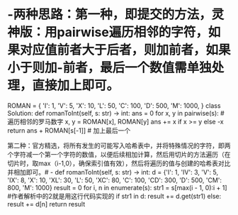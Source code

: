 # -两种思路：第一种，即提交的方法，灵神版：用pairwise遍历相邻的字符，如果对应值前者大于后者，则加前者，如果小于则加-前者，最后一个数值需单独处理，直接加上即可。


ROMAN = {
    'I': 1,
    'V': 5,
    'X': 10,
    'L': 50,
    'C': 100,
    'D': 500,
    'M': 1000,
}
class Solution:
    def romanToInt(self, s: str) -> int:
        ans = 0
        for x, y in pairwise(s):  # 遍历相邻的罗马数字
            x, y = ROMAN[x], ROMAN[y]
            ans += x if x >= y else -x
        return ans + ROMAN[s[-1]]  # 加上最后一个


        
   



第二种：官方精选，将所有发生的可能写入哈希表中，并将特殊情况的字符，即两个字符减一个第一个字符的数值，以便后续相加计算，然后用切片的方法遍历（在切片时，取max（i-1,0），确保索引值有效），然后将遍历的值与创建的哈希表对比并相加即可。# -
def romanToInt(self, s: str) -> int:
    d = {'I': 1, 'IV': 3, 'V': 5, 'IX': 8, 'X': 10, 'XL': 30, 'L': 50, 'XC': 80, 'C': 100, 'CD': 300, 'D': 500,
         'CM': 800, 'M': 1000}
    result = 0
    for i, n in enumerate(s):
        str1 = s[max(i - 1, 0):i + 1]  #作者解析中的2就是用这行代码实现的
        if str1 in d:
            result += d.get(str1)
        else:
            result += d[n]
    return result
